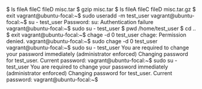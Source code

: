 $ ls
fileA  fileC  fileD  misc.tar
$  gzip misc.tar
$ ls
fileA  fileC  fileD  misc.tar.gz
$ exit
vagrant@ubuntu-focal:~$ sudo useradd -m test_user
vagrant@ubuntu-focal:~$ su - test_user
Password: 
su: Authentication failure
vagrant@ubuntu-focal:~$ sudo su - test_user
$ pwd
/home/test_user
$ cd ..
$ exit
vagrant@ubuntu-focal:~$ chage -d 0 test_user
chage: Permission denied.
vagrant@ubuntu-focal:~$ sudo chage -d 0 test_user
vagrant@ubuntu-focal:~$ sudo su - test_user
You are required to change your password immediately (administrator enforced)
Changing password for test_user.
Current password: 
vagrant@ubuntu-focal:~$ sudo su - test_user
You are required to change your password immediately (administrator enforced)
Changing password for test_user.
Current password: 
vagrant@ubuntu-focal:~$ 